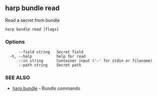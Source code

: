 ## harp bundle read

Read a secret from bundle

```
harp bundle read [flags]
```

### Options

```
      --field string   Secret field
  -h, --help           help for read
      --in string      Container input ('-' for stdin or filename)
      --path string    Secret path
```

### SEE ALSO

* [harp bundle](harp_bundle.md)	 - Bundle commands

